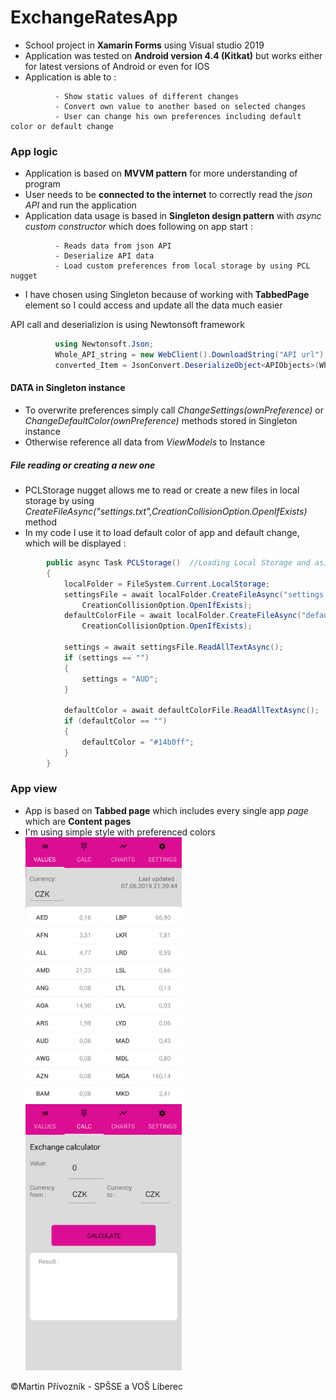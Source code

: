 # ExchangeRatesApp

- School project in **Xamarin Forms** using Visual studio 2019
- Application was tested on **Android version 4.4 (Kitkat)** but works either for latest versions of Android or even for IOS 
- Application is able to :

```
          - Show static values of different changes 
          - Convert own value to another based on selected changes
          - User can change his own preferences including default color or default change 
```

### App logic

- Application is based on **MVVM pattern** for more understanding of program
- User needs to be **connected to the internet** to correctly read the *json API* and run the application
- Application data usage is based in **Singleton design pattern** with *async custom constructor* which does following on app start : 

```
          - Reads data from json API
          - Deserialize API data
          - Load custom preferences from local storage by using PCL nugget
```
- I have chosen using Singleton because of working with **TabbedPage** element so I could access and update all the data much easier

API call and deserializion is using Newtonsoft framework 

```csharp
          using Newtonsoft.Json;
          Whole_API_string = new WebClient().DownloadString("API url");
          converted_Item = JsonConvert.DeserializeObject<APIObjects>(Whole_API_string);
```

#### DATA in Singleton instance

- To overwrite preferences simply call *ChangeSettings(ownPreference)* or *ChangeDefaultColor(ownPreference)* methods stored in Singleton instance
- Otherwise reference all data from *ViewModels* to Instance  

##### File reading or creating a new one

- PCLStorage nugget allows me to read or create a new files in local storage by using *CreateFileAsync("settings.txt",CreationCollisionOption.OpenIfExists)* method
- In my code I use it to load default color of app and default change, which will be displayed :

```csharp
        public async Task PCLStorage()  //Loading Local Storage and asigning needed data
        {
            localFolder = FileSystem.Current.LocalStorage;
            settingsFile = await localFolder.CreateFileAsync("settings.txt",
                CreationCollisionOption.OpenIfExists);
            defaultColorFile = await localFolder.CreateFileAsync("defaultColor.txt",
                CreationCollisionOption.OpenIfExists);

            settings = await settingsFile.ReadAllTextAsync();
            if (settings == "")
            {
                settings = "AUD";
            }

            defaultColor = await defaultColorFile.ReadAllTextAsync();
            if (defaultColor == "")
            {
                defaultColor = "#14b0ff";
            }
        }
```

### App view

- App is based on **Tabbed page** which includes every single app *page* which are **Content pages**
- I'm using simple style with preferenced colors <br/>
<img src="Images/ValuesScreen.png" width = "250" />   <img src="Images/CalcScreen.png" width = "250" /> <br/>

©Martin Přívozník - SPŠSE a VOŠ Liberec 
